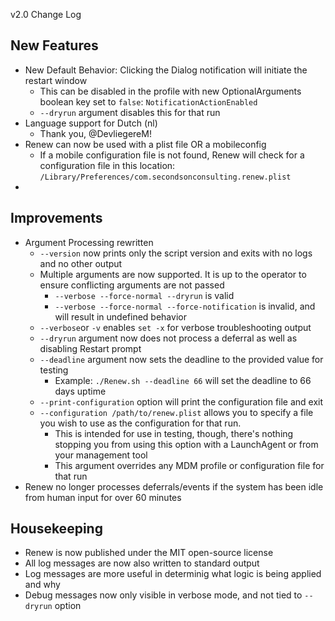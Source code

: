 v2.0 Change Log

## New Features
- New Default Behavior: Clicking the Dialog notification will initiate the restart window
    - This can be disabled in the profile with new OptionalArguments boolean key set to `false`: `NotificationActionEnabled`
    - `--dryrun` argument disables this for that run
- Language support for Dutch (nl)
    - Thank you, @DevliegereM!
- Renew can now be used with a plist file OR a mobileconfig
    - If a mobile configuration file is not found, Renew will check for a configuration file in this location: `/Library/Preferences/com.secondsonconsulting.renew.plist`
- 

## Improvements
- Argument Processing rewritten
    - `--version` now prints only the script version and exits with no logs and no other output
    - Multiple arguments are now supported. It is up to the operator to ensure conflicting arguments are not passed
        - `--verbose --force-normal --dryrun` is valid
        - `--verbose --force-normal --force-notification` is invalid, and will result in undefined behavior
    - `--verbose`or `-v` enables `set -x` for verbose troubleshooting output
    - `--dryrun` argument now does not process a deferral as well as disabling Restart prompt
    - `--deadline` argument now sets the deadline to the provided value for testing
        - Example: `./Renew.sh --deadline 66` will set the deadline to 66 days uptime
    - `--print-configuration` option will print the configuration file and exit
    - `--configuration /path/to/renew.plist` allows you to specify a file you wish to use as the configuration for that run.
        - This is intended for use in testing, though, there's nothing stopping you from using this option with a LaunchAgent or from your management tool
        - This argument overrides any MDM profile or configuration file for that run
- Renew no longer processes deferrals/events if the system has been idle from human input for over 60 minutes

## Housekeeping
- Renew is now published under the MIT open-source license
- All log messages are now also written to standard output
- Log messages are more useful in determinig what logic is being applied and why
- Debug messages now only visible in verbose mode, and not tied to `--dryrun` option